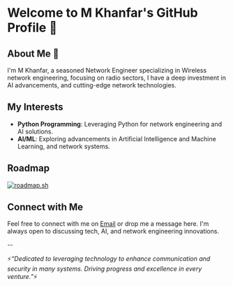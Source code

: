 # Welcome to M Khanfar's GitHub Profile 👋

## About Me 🔭

I'm M Khanfar, a seasoned Network Engineer specializing in Wireless network engineering, focusing on radio sectors, I have a deep investment in  AI advancements, and cutting-edge network technologies.

## My Interests

- **Python Programming**: Leveraging Python for network engineering and AI solutions.
- **AI/ML**: Exploring advancements in Artificial Intelligence and Machine Learning, and network systems.

## Roadmap

[![roadmap.sh](https://roadmap.sh/card/tall/67997a76d6a983c8955485f5?variant=dark)](https://roadmap.sh)

## Connect with Me

Feel free to connect with me on [Email](E4MWAK@GMAIL.COM) or drop me a message here. I'm always open to discussing tech, AI, and network engineering innovations.

--

⚡*“Dedicated to leveraging technology to enhance communication and security in many systems. Driving progress and excellence in every venture.”*⚡

